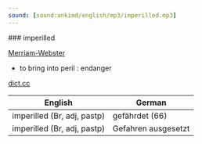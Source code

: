 ```yaml
---
sound: [sound:ankimd/english/mp3/imperilled.mp3]
---
```


\### imperilled

[Merriam-Webster](https://www.merriam-webster.com/dictionary/imperilled)

- to bring into peril : endanger

[dict.cc](https://www.dict.cc/imperilled)

| English        | German       |
| -------------- | ------------ |
| imperilled (Br, adj, pastp) | gefährdet (66) |
| imperilled (Br, adj, pastp) | Gefahren ausgesetzt |
